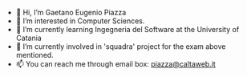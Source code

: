 - 👋 Hi, I’m Gaetano Eugenio Piazza
- 👀 I’m interested in Computer Sciences.
- 🌱 I’m currently learning Ingegneria del Software at the University of Catania
- 💞️ I’m currently involved in 'squadra' project for the exam above mentioned.
- 📫 You can reach me through email box: piazza@caltaweb.it

<!---
redtano/redtano is a ✨ special ✨ repository because its `README.md` (this file) appears on your GitHub profile.
You can click the Preview link to take a look at your changes.
--->
